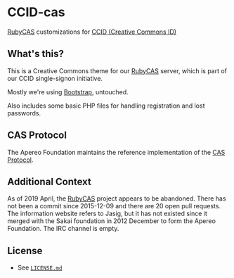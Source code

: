 # CCID-cas

[RubyCAS][rubycas] customizations for [CCID (Creative Commons ID)][login]

[rubycas]:http://rubycas.github.io/
[login]:https://login.creativecommons.org/


## What's this?

This is a Creative Commons theme for our [RubyCAS][rubycas] server, which is
part of our CCID single-signon initiative.

Mostly we're using [Bootstrap][bootstrap], untouched.

Also includes some basic PHP files for handling registration and lost
passwords.

[bootstrap]:https://getbootstrap.com/


## CAS Protocol

The Apereo Foundation maintains the reference implementation of the [CAS
Protocol][cas].

[cas]:https://apereo.github.io/cas/4.2.x/protocol/CAS-Protocol.html


## Additional Context

As of 2019 April, the [RubyCAS][rubycas] project appears to be abandoned. There
has not been a commit since 2015-12-09 and there are 20 open pull requests. The
information website refers to Jasig, but it has not existed since it merged
with the Sakai foundation in 2012 December to form the Apereo Foundation. The
IRC channel is empty.


## License

- See [`LICENSE.md`](LICENSE.md)
